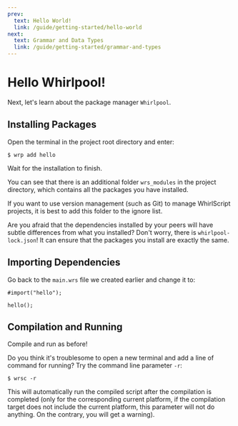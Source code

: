 ```yaml
---
prev:
  text: Hello World!
  link: /guide/getting-started/hello-world
next:
  text: Grammar and Data Types
  link: /guide/getting-started/grammar-and-types
---
```

# Hello Whirlpool!

Next, let's learn about the package manager `Whirlpool`.

## Installing Packages

Open the terminal in the project root directory and enter:

```shell
$ wrp add hello
```

Wait for the installation to finish.

You can see that there is an additional folder `wrs_modules` in the project directory, which contains all the packages you have installed.

If you want to use version management (such as Git) to manage WhirlScript projects, it is best to add this folder to the ignore list.

Are you afraid that the dependencies installed by your peers will have subtle differences from what you installed? Don't worry, there is `whirlpool-lock.json`! It can ensure that the packages you install are exactly the same.

## Importing Dependencies

Go back to the `main.wrs` file we created earlier and change it to:

```whirlscript
#import("hello");

hello();
```

## Compilation and Running

Compile and run as before!

Do you think it's troublesome to open a new terminal and add a line of command for running? Try the command line parameter `-r`:

```shell
$ wrsc -r
```

This will automatically run the compiled script after the compilation is completed (only for the corresponding current platform, if the compilation target does not include the current platform, this parameter will not do anything. On the contrary, you will get a warning).